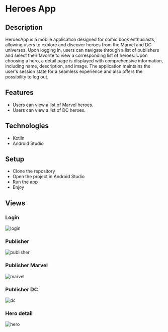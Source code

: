 # Heroes App

## Description

HeroesApp is a mobile application designed for comic book enthusiasts, allowing users to explore and discover heroes from the Marvel and DC universes. Upon logging in, users can navigate through a list of publishers and select their favorite to view a corresponding list of heroes. Upon choosing a hero, a detail page is displayed with comprehensive information, including name, description, and image. The application maintains the user's session state for a seamless experience and also offers the possibility to log out.

## Features

- Users can view a list of Marvel heroes.
- Users can view a list of DC heroes.

## Technologies

- Kotlin
- Android Studio

## Setup

- Clone the repository
- Open the project in Android Studio
- Run the app
- Enjoy

## Views

### Login
![login](https://github.com/LokiAngelMx/AGarciaHeroesApp/assets/102549935/a0021b08-c470-4d56-85e7-ae7e1189b4a7)

### Publisher
![publisher](https://github.com/LokiAngelMx/AGarciaHeroesApp/assets/102549935/6d4f236c-e027-42dc-92ad-0db503bfcf8f)

### Publisher Marvel
![marvel](https://github.com/LokiAngelMx/AGarciaHeroesApp/assets/102549935/5b812772-b4d3-469d-8395-a641f192d10c)

### Publisher DC
![dc](https://github.com/LokiAngelMx/AGarciaHeroesApp/assets/102549935/e73dc898-52b4-45e6-94ed-84ed98b7fdf8)

### Hero detail
![hero](https://github.com/LokiAngelMx/AGarciaHeroesApp/assets/102549935/3f3dd38a-8f5f-46ab-bfae-7630c06404f8)
